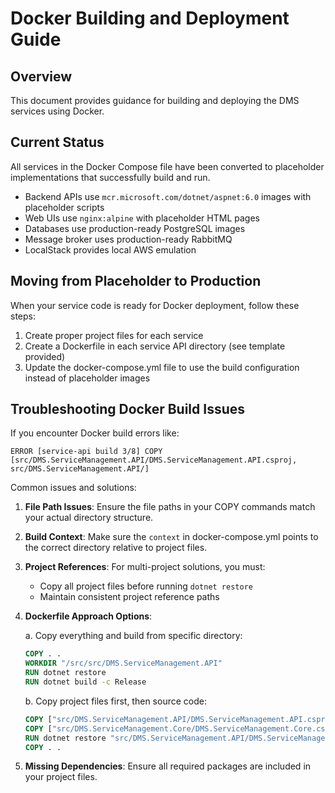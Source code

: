 # Docker Building and Deployment Guide

## Overview

This document provides guidance for building and deploying the DMS services using Docker.

## Current Status

All services in the Docker Compose file have been converted to placeholder implementations that successfully build and run. 

- Backend APIs use `mcr.microsoft.com/dotnet/aspnet:6.0` images with placeholder scripts
- Web UIs use `nginx:alpine` with placeholder HTML pages
- Databases use production-ready PostgreSQL images
- Message broker uses production-ready RabbitMQ
- LocalStack provides local AWS emulation

## Moving from Placeholder to Production

When your service code is ready for Docker deployment, follow these steps:

1. Create proper project files for each service
2. Create a Dockerfile in each service API directory (see template provided)
3. Update the docker-compose.yml file to use the build configuration instead of placeholder images

## Troubleshooting Docker Build Issues

If you encounter Docker build errors like:

```
ERROR [service-api build 3/8] COPY [src/DMS.ServiceManagement.API/DMS.ServiceManagement.API.csproj, src/DMS.ServiceManagement.API/]
```

Common issues and solutions:

1. **File Path Issues**: Ensure the file paths in your COPY commands match your actual directory structure.

2. **Build Context**: Make sure the `context` in docker-compose.yml points to the correct directory relative to project files.

3. **Project References**: For multi-project solutions, you must:
   - Copy all project files before running `dotnet restore`
   - Maintain consistent project reference paths
   
4. **Dockerfile Approach Options**:

   a. Copy everything and build from specific directory:
   ```dockerfile
   COPY . .
   WORKDIR "/src/src/DMS.ServiceManagement.API"
   RUN dotnet restore
   RUN dotnet build -c Release
   ```
   
   b. Copy project files first, then source code:
   ```dockerfile
   COPY ["src/DMS.ServiceManagement.API/DMS.ServiceManagement.API.csproj", "src/DMS.ServiceManagement.API/"]
   COPY ["src/DMS.ServiceManagement.Core/DMS.ServiceManagement.Core.csproj", "src/DMS.ServiceManagement.Core/"]
   RUN dotnet restore "src/DMS.ServiceManagement.API/DMS.ServiceManagement.API.csproj"
   COPY . .
   ```

5. **Missing Dependencies**: Ensure all required packages are included in your project files.
